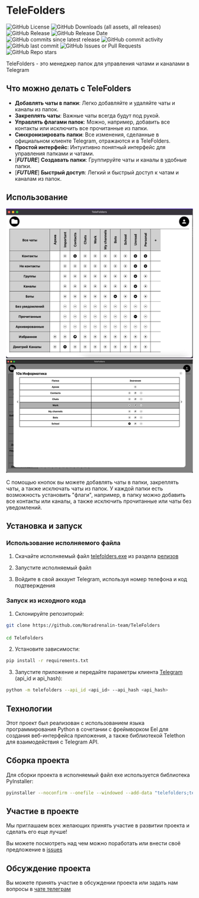 # TeleFolders

![GitHub License](https://img.shields.io/github/license/Noradrenalin-team/TeleFolders)
![GitHub Downloads (all assets, all releases)](https://img.shields.io/github/downloads/Noradrenalin-team/TeleFolders/total)
![GitHub Release](https://img.shields.io/github/v/release/Noradrenalin-team/TeleFolders)
![GitHub Release Date](https://img.shields.io/github/release-date/Noradrenalin-team/TeleFolders)
![GitHub commits since latest release](https://img.shields.io/github/commits-since/Noradrenalin-team/TeleFolders/latest)
![GitHub commit activity](https://img.shields.io/github/commit-activity/m/Noradrenalin-team/TeleFolders)
![GitHub last commit](https://img.shields.io/github/last-commit/Noradrenalin-team/TeleFolders)<!-- ![GitHub contributors from allcontributors.org](https://img.shields.io/github/all-contributors/Noradrenalin-team/TeleFolders) -->
![GitHub Issues or Pull Requests](https://img.shields.io/github/issues/Noradrenalin-team/TeleFolders)
![GitHub Repo stars](https://img.shields.io/github/stars/Noradrenalin-team/TeleFolders)

TeleFolders - это менеджер папок для управления чатами и каналами в Telegram

## Что можно делать с TeleFolders

- **Добавлять чаты в папки**: Легко добавляйте и удаляйте чаты и каналы из папок.
- **Закреплять чаты**: Важные чаты всегда будут под рукой.
- **Управлять флагами папок**: Можно, например, добавить все контакты или исключить все прочитанные из папки.
- **Синхронизировать папки**: Все изменения, сделанные в официальном клиенте Telegram, отражаются и в TeleFolders.
- **Простой интерфейс**: Интуитивно понятный интерфейс для управления папками и чатами.
- [***FUTURE***] **Создавать папки**: Группируйте чаты и каналы в удобные папки.
- [***FUTURE***] **Быстрый доступ**: Легкий и быстрый доступ к чатам и каналам из папок.

## Использование

![Скриншот](/img/tf.jpg)
![Скриншот](/img/tf2.jpg)

С помощью кнопок вы можете добавлять чаты в папки, закреплять чаты, а также исключать чаты из папок. У каждой папки есть возможность установить "флаги", например, в папку можно добавить все контакты или каналы, а также исключить прочитанные или чаты без уведомлений.

## Установка и запуск

### Использование исполняемого файла

1. Скачайте исполняемый файл [telefolders.exe](https://github.com/Noradrenalin-team/TeleFolders/releases/download/v0.1.0/telefolders.exe) из раздела [релизов](https://github.com/Noradrenalin-team/TeleFolders/releases)

2. Запустите исполняемый файл

3. Войдите в свой аккаунт Telegram, используя номер телефона и код подтверждения

### Запуск из исходного кода

1. Склонируйте репозиторий:

```bash
git clone https://github.com/Noradrenalin-team/TeleFolders

cd TeleFolders
```

2. Установите зависимости:

```bash
pip install -r requirements.txt
```

3. Запустите приложение и передайте параметры клиента [Telegram](https://my.telegram.org) (api_id и api_hash):

```bash
python -m telefolders --api_id <api_id> --api_hash <api_hash>
```

## Технологии

Этот проект был реализован с использованием языка программирования Python в сочетании с фреймворком Eel для создания веб-интерфейса приложения, а также библиотекой Telethon для взаимодействия с Telegram API.

## Сборка проекта

Для сборки проекта в исполняемый файл exe используется библиотека PyInstaller:

```bash
pyinstaller --noconfirm --onefile --windowed --add-data "telefolders;telefolders/"  "main.py"
```

## Участие в проекте

Мы приглашаем всех желающих принять участие в развитии проекта и сделать его еще лучше!

Вы можете посмотреть над чем можно поработать или внести своё предложение в [issues](https://github.com/Noradrenalin-team/TeleFolders/issues)

## Обсуждение проекта

Вы можете принять участие в обсуждении проекта или задать нам вопросы в [чате телеграм](https://t.me/+4iWgAed_aDYyMWEy)

